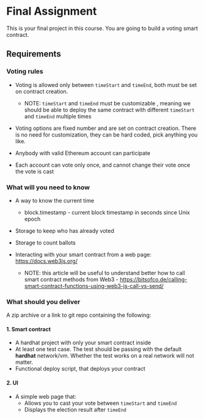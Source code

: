 # Final Assignment

This is your final project in this course. You are going to build a voting smart contract.

## Requirements

### Voting rules

- Voting is allowed only between `timeStart` and `timeEnd`, both must be set on contract creation.

  - NOTE: `timeStart` and `timeEnd` must be customizable , meaning we should be able to deploy the same contract with different `timeStart` and `timeEnd` multiple times

- Voting options are fixed number and are set on contract creation. There is no need for customization, they can be hard coded, pick anything you like.

- Anybody with valid Ethereum account can participate

- Each account can vote only once, and cannot change their vote once the vote is cast

### What will you need to know

- A way to know the current time

  - block.timestamp - current block timestamp in seconds since Unix epoch

- Storage to keep who has already voted
- Storage to count ballots
- Interacting with your smart contract from a web page: https://docs.web3js.org/
  - NOTE: this article will be useful to understand better how to call smart contract methods from Web3 - https://bitsofco.de/calling-smart-contract-functions-using-web3-js-call-vs-send/

### What should you deliver

A zip archive or a link to git repo containing the following:

#### 1. Smart contract

- A hardhat project with only your smart contract inside
- At least one test case. The test should be passing with the default **hardhat** network/vm. Whether the test works on a real network will not matter.
- Functional deploy script, that deploys your contract

#### 2. UI

- A simple web page that:
  - Allows you to cast your vote between `timeStart` and `timeEnd`
  - Displays the election result after `timeEnd`
